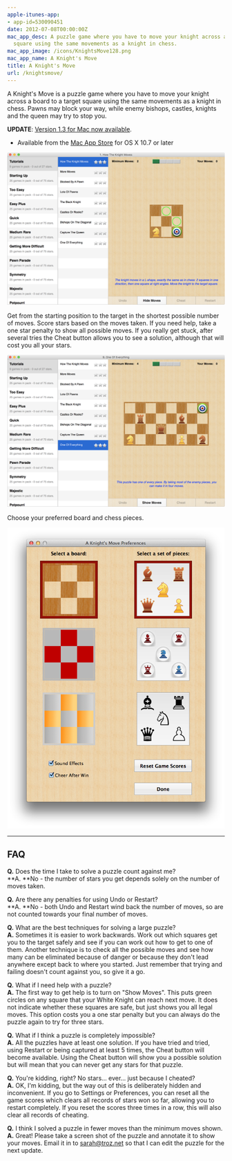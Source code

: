 ```yaml
---
apple-itunes-app:
- app-id=530090451
date: 2012-07-08T00:00:00Z
mac_app_desc: A puzzle game where you have to move your knight across a board to a target
  square using the same movements as a knight in chess.
mac_app_image: /icons/KnightsMove128.png
mac_app_name: A Knight's Move
title: A Knight's Move
url: /knightsmove/
---
```


A Knight's Move is a puzzle game where you have to move your knight across a
board to a target square using the same movements as a knight in chess. Pawns
may block your way, while enemy bishops, castles, knights and the queen may try
to stop you.

**UPDATE**: [Version 1.3 for Mac now available][1].

* Available from the [Mac App Store][1] for OS X 10.7 or later

[1]: http://itunes.apple.com/app/a-knights-move/id533321133

![A Knight's Move for Mac][3]

[3]: /images/KnightsMoveMac1.png

Get from the starting position to the target in the shortest possible number of
moves. Score stars based on the moves taken. If you need help, take a one star
penalty to show all possible moves. If you really get stuck, after several tries
the Cheat button allows you to see a solution, although that will cost you all
your stars.

![A Knight's Move for Mac][5]

[5]: /images/KnightsMoveMac2.png

Choose your preferred board and chess pieces.

![A Knight's Move Preferences][8]

[8]: /images/KM-Prefs.png

---

## FAQ

**Q.** Does the time I take to solve a puzzle count against me?\
**A. **No - the number of stars you get depends solely on the number of moves taken.

**Q.** Are there any penalties for using Undo or Restart?\
**A. **No - both Undo and Restart wind back the number of moves, so are not counted
towards your final number of moves.

**Q.** What are the best techniques for solving a large puzzle?\
**A.** Sometimes it is easier to work backwards. Work out which squares get you to
the target safely and see if you can work out how to get to one of them. Another
technique is to check all the possible moves and see how many can be eliminated because
of danger or because they don't lead anywhere except back to where you started. Just
remember that trying and failing doesn't count against you, so give it a go.

**Q.** What if I need help with a puzzle?\
**A.** The first way to get help is to turn on "Show Moves". This puts green circles
on any square that your White Knight can reach next move. It does not indicate whether
these squares are safe, but just shows you all legal moves. This option costs you
a one star penalty but you can always do the puzzle again to try for three stars.

**Q.** What if I think a puzzle is completely impossible?\
**A.** All the puzzles have at least one solution. If you have tried and tried, using
Restart or being captured at least 5 times, the Cheat button will become available.
Using the Cheat button will show you a possible solution but will mean that you can
never get any stars for that puzzle.

**Q.** You're kidding, right? No stars… ever… just because I cheated?\
**A.** OK, I'm kidding, but the way out of this is deliberately hidden and inconvenient.
If you go to Settings or Preferences, you can reset all the game scores which clears
all records of stars won so far, allowing you to restart completely. If you reset
the scores three times in a row, this will also clear all records of cheating.

**Q.** I think I solved a puzzle in fewer moves than the minimum moves shown.\
**A.** Great! Please take a screen shot of the puzzle and annotate it to show your
moves. Email it in to sarah@troz.net so that I can edit the puzzle for the next update.

[15]: /a-knights-move-1-3/ "A Knight’s Move 1.3"
